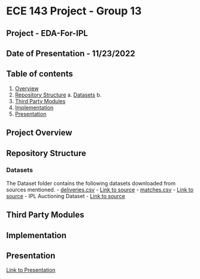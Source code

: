 # ECE 143 Project - Group 13 
## Project - EDA-For-IPL
## Date of Presentation - 11/23/2022

## Table of contents

1. [Overview](#ProjectOverview)
1. [Repository Structure](#RepositoryStructure)
    a. [Datasets](#Datasets)
    b. 
3. [Third Party Modules](#ThirdPartymodules)
5. [Implementation](#Implementation)
6. [Presentation](#Presentation)


## Project Overview


## Repository Structure
### Datasets
  The Dataset folder contains the following datasets downloaded from sources mentioned.
    - [deliveries.csv](/data/deliveries.csv) - [Link to source](https://www.kaggle.com/code/ambarish/exploratory-data-analysis-ipl)
    - [matches.csv](/data/matches.csv) - [Link to source](https://www.kaggle.com/code/ambarish/exploratory-data-analysis-ipl)
    - IPL Auctioning Dataset - [Link to source](https://www.kaggle.com/datasets/kalilurrahman/ipl-player-auction-dataset-from-start-to-now)

## Third Party Modules

## Implementation

## Presentation
[Link to Presentation]()